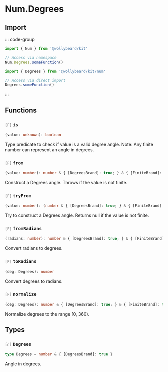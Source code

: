 # Num.Degrees

## Import

::: code-group

```typescript [Namespace]
import { Num } from '@wollybeard/kit'

// Access via namespace
Num.Degrees.someFunction()
```

```typescript [Barrel]
import { Degrees } from '@wollybeard/kit/num'

// Access via direct import
Degrees.someFunction()
```

:::

## Functions

### <span style="opacity: 0.6; font-weight: normal; font-size: 0.85em;">`[F]`</span> `is`

```typescript
(value: unknown): boolean
```

<SourceLink href="https://github.com/jasonkuhrt/kit/blob/main/./src/domains/num/degrees/degrees.ts#L20" />

Type predicate to check if value is a valid degree angle. Note: Any finite number can represent an angle in degrees.

### <span style="opacity: 0.6; font-weight: normal; font-size: 0.85em;">`[F]`</span> `from`

```typescript
(value: number): number & { [DegreesBrand]: true; } & { [FiniteBrand]: true; }
```

<SourceLink href="https://github.com/jasonkuhrt/kit/blob/main/./src/domains/num/degrees/degrees.ts#L28" />

Construct a Degrees angle. Throws if the value is not finite.

### <span style="opacity: 0.6; font-weight: normal; font-size: 0.85em;">`[F]`</span> `tryFrom`

```typescript
(value: number): (number & { [DegreesBrand]: true; } & { [FiniteBrand]: true; }) | null
```

<SourceLink href="https://github.com/jasonkuhrt/kit/blob/main/./src/domains/num/degrees/degrees.ts#L39" />

Try to construct a Degrees angle. Returns null if the value is not finite.

### <span style="opacity: 0.6; font-weight: normal; font-size: 0.85em;">`[F]`</span> `fromRadians`

```typescript
(radians: number): number & { [DegreesBrand]: true; } & { [FiniteBrand]: true; }
```

<SourceLink href="https://github.com/jasonkuhrt/kit/blob/main/./src/domains/num/degrees/degrees.ts#L46" />

Convert radians to degrees.

### <span style="opacity: 0.6; font-weight: normal; font-size: 0.85em;">`[F]`</span> `toRadians`

```typescript
(deg: Degrees): number
```

<SourceLink href="https://github.com/jasonkuhrt/kit/blob/main/./src/domains/num/degrees/degrees.ts#L53" />

Convert degrees to radians.

### <span style="opacity: 0.6; font-weight: normal; font-size: 0.85em;">`[F]`</span> `normalize`

```typescript
(deg: Degrees): number & { [DegreesBrand]: true; } & { [FiniteBrand]: true; }
```

<SourceLink href="https://github.com/jasonkuhrt/kit/blob/main/./src/domains/num/degrees/degrees.ts#L60" />

Normalize degrees to the range [0, 360).

## Types

### <span style="opacity: 0.6; font-weight: normal; font-size: 0.85em;">`[∩]`</span> `Degrees`

```typescript
type Degrees = number & { [DegreesBrand]: true }
```

<SourceLink href="https://github.com/jasonkuhrt/kit/blob/main/./src/domains/num/degrees/degrees.ts#L14" />

Angle in degrees.
